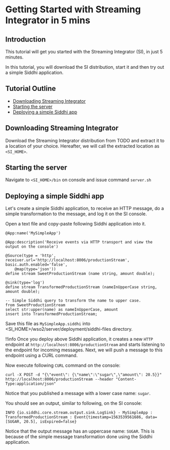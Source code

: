 # Getting Started with Streaming Integrator in 5 mins

## Introduction

This tutorial will get you started with the Streaming Integrator (SI), in just 5 minutes.

In this tutorial, you will download the SI distribution, start it and then try out a simple Siddhi application.

## Tutorial Outline

- [Downloading Streaming Integrator](#downloading-streaming-integrator)
- [Starting the server](#starting-the-server)
- [Deploying a simple Siddhi app](#deploying-a-simple-siddhi-app)

## Downloading Streaming Integrator

Download the Streaming Integrator distribution from TODO and extract it to a location of your choice. Hereafter, we will call the extracted location as `<SI_HOME>`.  

## Starting the server

Navigate to `<SI_HOME>/bin` on console and issue command `server.sh`

## Deploying a simple Siddhi app

Let's create a simple Siddhi application, to receive an HTTP message, do a simple transformation to the message, and log it on the SI console. 

Open a text file and copy-paste following Siddhi application into it.
```
@App:name('MySimpleApp')

@App:description('Receive events via HTTP transport and view the output on the console')

@Source(type = 'http', receiver.url='http://localhost:8006/productionStream', basic.auth.enabled='false',
    @map(type='json'))
define stream SweetProductionStream (name string, amount double);

@sink(type='log')
define stream TransformedProductionStream (nameInUpperCase string, amount double);

-- Simple Siddhi query to transform the name to upper case.
from SweetProductionStream
select str:upper(name) as nameInUpperCase, amount
insert into TransformedProductionStream;
```
Save this file as `MySimpleApp.siddhi` into <SI_HOME>/wso2/server/deployment/siddhi-files directory.

!!info
    Once you deploy above Siddhi application, it creates a new `HTTP` endpoint at `http://localhost:8006/productionStream` and starts listening to the endpoint for incoming messages. Next, we will push a message to this endpoint using a CURL command. 

Now execute following `CURL` command on the console:
```
curl -X POST -d "{\"event\": {\"name\":\"sugar\",\"amount\": 20.5}}"  http://localhost:8006/productionStream --header "Content-Type:application/json"
```  
Notice that you published a message with a lower case name: `sugar`. 

You should see an output, similar to following, on the SI console:
```
INFO {io.siddhi.core.stream.output.sink.LogSink} - MySimpleApp : TransformedProductionStream : Event{timestamp=1563539561686, data=[SUGAR, 20.5], isExpired=false}
```
Notice that the output message has an uppercase name: `SUGAR`. This is because of the simple message transformation done using the Siddhi application. 

 